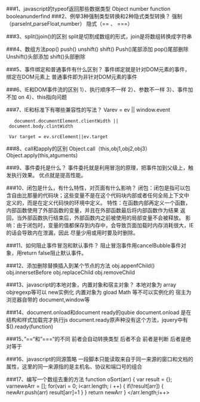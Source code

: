 ###1、javascript的typeof返回那些数据类型
    Object number function booleanunderfind
###2、例举3种强制类型转换和2种隐式类型转换？
    强制（parseInt,parseFloat,number）
    隐式（== 、 ===）
    
###3、split()join()的区别
     split是切割成数组的形式，join是将数组转换成字符串
  
###4、数组方法pop() push() unshift() shift()
      Push()尾部添加 pop()尾部删除
      Unshift()头部添加 shift()头部删除
      
###5、事件绑定和普通事件有什么区别？
     事件绑定就是针对DOM元素的事件，绑定在DOM元素上
     普通事件即为非针对DOM元素的事件
     
###6、IE和DOM事件流的区别
     1）、执行顺序不一样
     2）、参数不一样
     3）、事件加不加 on
     4）、this指向问题
     
###7、IE和标准下有哪些兼容性的写法？
     Varev = ev || window.event
     
       document.documentElement.clientWidth ||
     document.body.clintWidth
     
     Var target = ev.srcElement||ev.target
     
###8、call和apply的区别
     Object.call（this,obj1,obj2,obj3）
     Object.apply(this,atguments)
     
###9、事件委托是什么？
     事件委托就是利用冒泡的原理，把事件加到父级上，触发执行效果。
     优点就是提高性能。
     
###10、闭包是什么，有什么特性，对页面有什么影响？
      闭包：闭包是指可以包含自由比那量的代码块；这些变量不是在这个代码块内部或者任何全局上下文中
      定义的，而是在定义代码快的环境中定义。
      特性：在函数内部再定义一个函数，内部函数使用了外部函数的变量，并且在外部函数最后将内部函数作为结果
           返回，当外部函数执行结束后，外部函数内之前被使用的局部变量不会被释放。
      影响：由于闭包时，变量的值都保存到内存中，会导致页面加载时内存消耗很大，IE的话会导致内在泄漏，因此
           尽量少用或用时要及时删除。
           
###11、如何阻止事件冒泡和默认事件？
     阻止冒泡事件用cancelBubble事件对象，用return false阻止默认事件。
     
###12、添加删除替换插入到某个节点的方法
    obj.appenfChild()
    obj.innersetBefore
    obj.replaceChild
    obj.removeChild

###13、javascript的本地对象，内置对象和宿主对象？
      本地对象为 array objregexp等可以 new实例化
      内置对象为 gload Math 等不可以实例化的
      宿主为浏览器自带的 document,window等
      
###14、document.onload和document ready的qubie
     document.onload 是在结构和样式加载完才执行js
     document.ready原声种没有这个方法，jquery中有$().ready(function)
     
###15、”==“和”===“的不同
      前者会自动转换类型 后者不会
      前者是判断 后者是绝对等于
      
###16、javascript的同源策略
     一段脚本只能读取来自于同一来源的窗口和文档的属性，这里的同一来源指的是主机名、协议和端口号的组合
     
###17、编写一个数组去重的方法
     function oSort(arr)
     {
     var result = {};
     varneweArr = [];
     for(vari = 0; i<arr.length; i ++)
     {
     if(!result[arr])
     {
     newArr.push(arr)
     result[arr]=1
     }
     }
     return newArr
     }
     </arr.length;i++>
     
